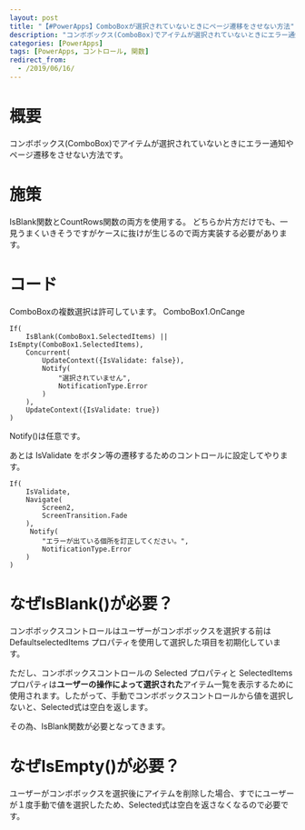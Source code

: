 ```yaml
---
layout: post
title: "【#PowerApps】ComboBoxが選択されていないときにページ遷移をさせない方法"
description: "コンボボックス(ComboBox)でアイテムが選択されていないときにエラー通知やページ遷移をさせない方法"
categories: [PowerApps]
tags: [PowerApps, コントロール, 関数]
redirect_from:
  - /2019/06/16/
---
```


# 概要
コンボボックス(ComboBox)でアイテムが選択されていないときにエラー通知やページ遷移をさせない方法です。

# 施策

IsBlank関数とCountRows関数の両方を使用する。
どちらか片方だけでも、一見うまくいきそうですがケースに抜けが生じるので両方実装する必要があります。

# コード

ComboBoxの複数選択は許可しています。
ComboBox1.OnCange

```
If(
    IsBlank(ComboBox1.SelectedItems) || IsEmpty(ComboBox1.SelectedItems),
    Concurrent(
        UpdateContext({IsValidate: false}),
        Notify(
            "選択されていません",
            NotificationType.Error
        )
    ),
    UpdateContext({IsValidate: true})
)

```

Notify()は任意です。

あとは IsValidate をボタン等の遷移するためのコントロールに設定してやります。

```
If(
    IsValidate,
    Navigate(
        Screen2,
        ScreenTransition.Fade
    ),   
     Notify(
        "エラーが出ている個所を訂正してください。",
        NotificationType.Error
    )
)

```


# なぜIsBlank()が必要？

コンボボックスコントロールはユーザーがコンボボックスを選択する前はDefaultselectedItems プロパティを使用して選択した項目を初期化しています。

ただし、コンボボックスコントロールの Selected プロパティと SelectedItems プロパティは**ユーザーの操作によって選択された**アイテム一覧を表示するために使用されます。したがって、手動でコンボボックスコントロールから値を選択しないと、Selected式は空白を返します。

その為、IsBlank関数が必要となってきます。

# なぜIsEmpty()が必要？

ユーザーがコンボボックスを選択後にアイテムを削除した場合、すでにユーザーが１度手動で値を選択したため、Selected式は空白を返さなくなるので必要です。
